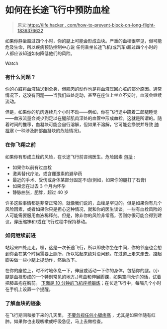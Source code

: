 # 如何在长途飞行中预防血栓

> 原文:[https://life hacker . com/how-to-prevent-block-on-long-flight-1836376622](https://lifehacker.com/how-to-prevent-blood-clots-on-long-flights-1836376622)

如果你静坐超过四个小时，你的腿上可能会形成血块。严重的血栓很罕见，但可能危及生命，所以疾病预防控制中心说 任何乘坐长途飞机(或汽车)超过四个小时的人都应该知道如何降低他们的风险。

Watch

### 有什么问题？

你的心脏将血液输送到全身，但肌肉的动作也是将血液压回心脏的部分原因。通常情况下，这没有问题——当我们四处走动，甚至在座位上坐立不安时，血液会继续流动。

但是，如果你的肌肉连续几个小时不动——例如，你在飞行途中跷着二郎腿睡觉——血液流量会减少到足以在腿部肌肉深处的血管中形成血栓。这就是所谓的。随着时间的推移，血凝块可能会自行溶解，但如果不溶解，它可能会挣脱并导致 [肺栓塞](https://medlineplus.gov/pulmonaryembolism.html) (一种涉及肺部血凝块的危险情况)。

### 在你飞翔之前

如果你有形成血栓的风险，在长途飞行前咨询医生。危险因素 [包括](https://www.cdc.gov/ncbddd/dvt/travel.html) :

*   如果你以前有过血栓
*   激素替代疗法，或含雌激素的避孕药
*   最近的手术、受伤或身体某部分固定不动(例如，如果你的腿打了石膏)
*   如果您在过去 3 个月内怀孕
*   静脉曲张，肥胖，超过 40 岁

许多这些事情都是非常正常的，就像我们说的，血栓是罕见的。但是如果你有几个风险因素，或者如果你只是担心这种情况，就和你的医生谈谈。一些有血栓风险的人可能需要服用血液稀释剂。但是，除非你的风险非常高，否则你很可能会得到建议，穿压缩袜和/或在飞行过程中保持移动。

### 如何继续前进

站起来四处走走。嘿，这是一次长途飞行，所以即使你坐在中间，你的邻座也会想到你会在某个时候需要上厕所，所以站起来绝对没问题。在过道上走来走去，踮起脚尖做一些小腿上提动作，然后放下。

在你的座位上，时不时地休息一下，伸展或活动一下你的身体，包括你的腿。(小腿是血栓形成的一个特别常见的地方。)弯曲和伸展脚踝，如果空间允许的话，试着把膝盖抱在胸前。 [下面是 10 分钟的飞机座椅锻炼](https://lifehacker.com/do-this-10-minute-workout-in-your-airplane-seat-1823915979)；在长途飞行中，每隔几个小时在手机上设置一个提醒。

### 了解血块的迹象

在飞行期间和接下来的几天里， [不要忽视任何小腿疼痛](https://lifehacker.com/know-the-signs-of-an-airplane-induced-blood-clot-1826918589) ，尤其是如果伴随有红肿。如果你也出现咳嗽或呼吸急促，马上去做检查。